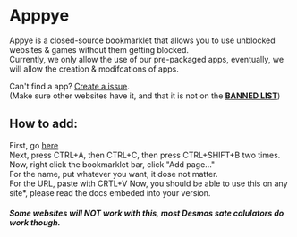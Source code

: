 # Apppye
Appye is a closed-source bookmarklet that allows you to use unblocked websites &amp; games without them getting blocked.<br />
Currently, we only allow the use of our pre-packaged apps, eventually, we will allow the creation & modifcations of apps.
<br />

Can't find a app? [Create a issue](https://github.com/KUKHUA/Apppye/issues/new?assignees=&labels=&projects=&template=app-game-request.md&title=%5BAPP%5D).<br />
(Make sure other websites have it, and that it is not on the [**BANNED LIST**](https://github.com/KUKHUA/Apppye/blob/main/BANNEDLIST.md))
## How to add:
First, go [here](https://raw.githubusercontent.com/KUKHUA/Apppye/main/bookmarklet.js)
<br />
Next, press CTRL+A, then CTRL+C, then press CTRL+SHIFT+B two times.
<br />
Now, right click the bookmarklet bar, click "Add page..."
<br />
For the name, put whatever you want, it dose not matter.
<br />
For the URL, paste with CRTL+V
Now, you should be able to use this on any site*, please read the docs embeded into your version.
##### *Some websites will **NOT** work with this, most Desmos sate calulators do work though.*
